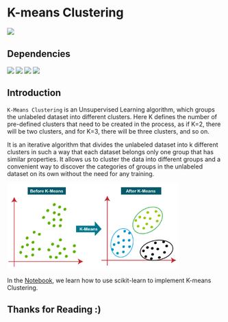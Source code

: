 # K-means Clustering

![](http://ForTheBadge.com/images/badges/made-with-python.svg) 

## Dependencies

![](https://img.shields.io/badge/pandas-1.2.3-150458?style=for-the-badge&logo=pandas)
![](https://img.shields.io/badge/numpy-1.19.2-013243?style=for-the-badge&logo=NumPy)
![](https://img.shields.io/badge/matplotlib-3.3.4-224099?style=for-the-badge)
![](https://img.shields.io/badge/scikit_learn-0.24.1-F7931E?style=for-the-badge&logo=scikit-learn)

## Introduction

`K-Means Clustering` is an Unsupervised Learning algorithm, which groups the unlabeled dataset into different clusters. Here K defines the number of pre-defined clusters that need to be created in the process, as if K=2, there will be two clusters, and for K=3, there will be three clusters, and so on.

It is an iterative algorithm that divides the unlabeled dataset into k different clusters in such a way that each dataset belongs only one group that has similar properties. It allows us to cluster the data into different groups and a convenient way to discover the categories of groups in the unlabeled dataset on its own without the need for any training.

<img width="400px" src="img.png">

In the [Notebook](Notebook.ipynb), we learn how to use scikit-learn to implement K-means Clustering. 

## Thanks for Reading :)